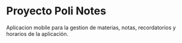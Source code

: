 # Proyecto Poli Notes
Aplicacion mobile para la gestion de materias, notas, recordatorios y horarios de la aplicación.

